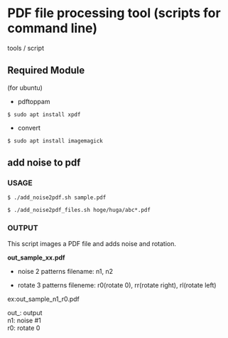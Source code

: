 # PDF file processing tool (scripts for command line)
tools / script

## Required Module
(for ubuntu)

* pdftoppam
```
$ sudo apt install xpdf
```

* convert
```
$ sudo apt install imagemagick
```

## **add noise to pdf**
### USAGE
```
$ ./add_noise2pdf.sh sample.pdf
```
```
$ ./add_noise2pdf_files.sh hoge/huga/abc*.pdf
```

### OUTPUT
This script images a PDF file and adds noise and rotation.

**out\_sample\_xx.pdf**

* noise 2 patterns
filename: n1, n2

* rotate 3 patterns
fileneme: r0(rotate 0), rr(rotate right), rl(rotate left)

ex:out\_sample\_n1_r0.pdf

out\_: output  
n1: noise #1  
r0: rotate 0

